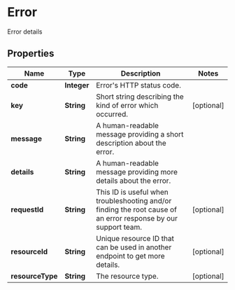 

# Error

Error details

## Properties

| Name | Type | Description | Notes |
|------------ | ------------- | ------------- | -------------|
|**code** | **Integer** | Error&#39;s HTTP status code. |  |
|**key** | **String** | Short string describing the kind of error which occurred. |  [optional] |
|**message** | **String** | A human-readable message providing a short description about the error. |  |
|**details** | **String** | A human-readable message providing more details about the error. |  |
|**requestId** | **String** | This ID is useful when troubleshooting and/or finding the root cause of an error response by our support team. |  [optional] |
|**resourceId** | **String** | Unique resource ID that can be used in another endpoint to get more details. |  [optional] |
|**resourceType** | **String** | The resource type. |  [optional] |



